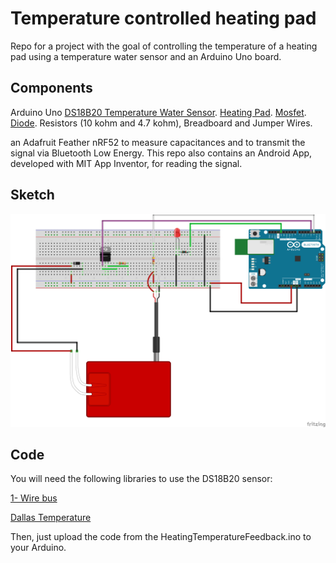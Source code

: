 # Temperature controlled heating pad

Repo for a project with the goal of controlling the temperature of a heating pad using a temperature water sensor and an Arduino Uno board.

## Components

Arduino Uno
[DS18B20 Temperature Water Sensor](https://www.electrokit.com/produkt/temperatursensor-vattentat-ds18b20/?gclid=Cj0KCQiAqvaNBhDLARIsAH1Pq51W8wtjMgXes7MsxoUsiI1zMgtzcqV4q0rrqWb3xKCoNye7ulqzY58aAo4wEALw_wcB).
[Heating Pad](https://www.electrokit.com/produkt/varmedyna-5x10cm/).
[Mosfet](https://www.electrokit.com/produkt/tip122-to-220-npn-100v-5a/).
[Diode](https://www.electrokit.com/en/product/1n4001-do-41-50v-1a-2/).
Resistors (10 kohm and 4.7 kohm), Breadboard and Jumper Wires.

 an Adafruit Feather nRF52 to measure capacitances and to transmit the signal via Bluetooth Low Energy.
This repo also contains an Android App, developed with MIT App Inventor, for reading the signal.

## Sketch

![sketch](Sketch.png)

## Code

You will need the following libraries to use the DS18B20 sensor:

[1- Wire bus](http://www.pjrc.com/teensy/arduino_libraries/OneWire.zip)

[Dallas Temperature](https://github.com/milesburton/Arduino-Temperature-Control-Library)

Then, just upload the code from the HeatingTemperatureFeedback.ino to your Arduino.